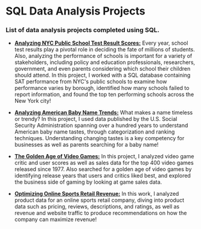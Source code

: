 # SQL Data Analysis Projects

### List of data analysis projects completed using SQL. 

- <b>[Analyzing NYC Public School Test Result Scores:](https://github.com/tosmartak/SQL-Projects/blob/main/Analyzing%20NYC%20Public%20School%20Test%20Result%20Scores/notebook.ipynb)</b> Every year, school test results play a pivotal role in deciding the fate of millions of students. Also, analyzing the performance of schools is important for a variety of stakeholders, including policy and education professionals, researchers, government, and even parents considering which school their children should attend. In this project, I worked with a SQL database containing SAT performance from NYC's public schools to examine how performance varies by borough, identified how many schools failed to report information, and found the top ten performing schools across the New York city!

- <b>[Analyzing American Baby Name Trends:](https://github.com/tosmartak/SQL-Data-Analysis-Projects/blob/main/Analyzing%20American%20Baby%20Name%20Trends/notebook.ipynb)</b> What makes a name timeless or trendy? In this project, I used data published by the U.S. Social Security Administration spanning over a hundred years to understand American baby name tastes, through categorization and ranking techniques. Understanding changing tastes is a key competency for businesses as well as parents searching for a baby name!

- <b>[The Golden Age of Video Games:](https://github.com/tosmartak/SQL-Data-Analysis-Projects/blob/main/The%20Golden%20Age%20of%20Video%20Games/notebook.ipynb)</b> In this project, I analyzed video game critic and user scores as well as sales data for the top 400 video games released since 1977. Also searched for a golden age of video games by identifying release years that users and critics liked best, and explored the business side of gaming by looking at game sales data.

- <b>[Optimizing Online Sports Retail Revenue:]()</b> In this work, I analyzed product data for an online sports retail company, diving into product data such as pricing, reviews, descriptions, and ratings, as well as revenue and website traffic to produce recommendations on how the company can maximize revenue!
